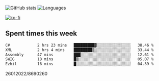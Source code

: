 ![GitHub stats](https://github-readme-stats.vercel.app/api?username=emipa606&theme=github_dark&show_icons=true) 
![Languages](https://github-readme-stats.vercel.app/api/top-langs/?username=emipa606&theme=github_dark&layout=compact)

[![ko-fi](https://ko-fi.com/img/githubbutton_sm.svg)](https://ko-fi.com/G2G55DDYD)

## Spent times this week
<!--START_SECTION:waka-->

```txt
C#            2 hrs 23 mins   █████████▓░░░░░░░░░░░░░░░   38.46 %
XML           2 hrs 4 mins    ████████▒░░░░░░░░░░░░░░░░   33.44 %
Assembly      47 mins         ███░░░░░░░░░░░░░░░░░░░░░░   12.61 %
SWIG          18 mins         █▒░░░░░░░░░░░░░░░░░░░░░░░   05.07 %
Ezhil         16 mins         █░░░░░░░░░░░░░░░░░░░░░░░░   04.39 %
```

<!--END_SECTION:waka-->


26012022/8690260
